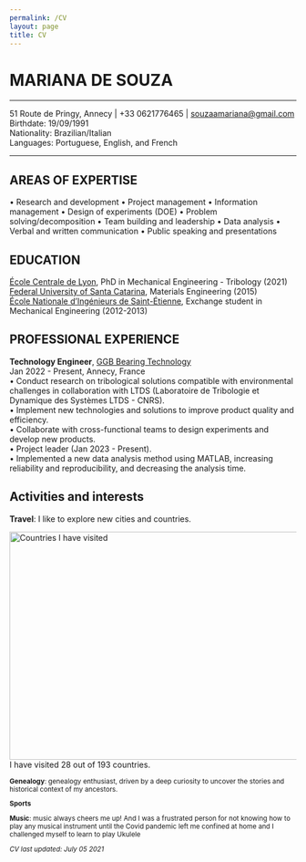 ```yaml
---
permalink: /CV
layout: page
title: CV
---
```


# MARIANA DE SOUZA 
----------------------------------------

51 Route de Pringy, Annecy | +33 0621776465 | souzaamariana@gmail.com\
Birthdate: 19/09/1991\
Nationality: Brazilian/Italian\
Languages: Portuguese, English, and French

----------------------------

AREAS OF EXPERTISE
----------------------------------------

• Research and development
•  Project management
•  Information management
•  Design of experiments (DOE)
•  Problem solving/decomposition
•  Team building and leadership
•  Data analysis
•  Verbal and written communication
•  Public speaking and presentations


EDUCATION
----------------------------------------

[École Centrale de Lyon](https://www.ec-lyon.fr/en), PhD in Mechanical Engineering - Tribology (2021)\
[Federal University of Santa Catarina](https://en.ufsc.br/), Materials Engineering (2015)\
[École Nationale d’Ingénieurs de Saint-Étienne](https://www.enise.fr/), Exchange student in Mechanical Engineering (2012-2013)

    
PROFESSIONAL EXPERIENCE
----------------------------------------

**Technology Engineer**, [GGB Bearing Technology](https://www.ggbearings.com/)\
Jan 2022 - Present, Annecy, France\
• Conduct research on tribological solutions compatible with environmental challenges in collaboration with 
LTDS (Laboratoire de Tribologie et Dynamique des Systèmes LTDS - CNRS).\
• Implement new technologies and solutions to improve product quality and efficiency.\
• Collaborate with cross-functional teams to design experiments and develop new products.\
• Project leader (Jan 2023 - Present).\
• Implemented a new data analysis method using MATLAB, increasing reliability and reproducibility, and 
decreasing the analysis time.


Activities and interests
----------------------------------------
**Travel**: I like to explore new cities and countries.

<img src="https://chart.apis.google.com/chart?cht=map:fixed=-70,-180,80,180&chs=600x400&chf=bg,s,336699&chco=d0d0d0,cc0000,000000&chd=s:9999999999999999999999999999999999999999999999999999999999&chld=CV|US|AS|UM|GU|MP|PR|VI|BR|PE|TH|KH|BE|CZ|FR|PF|NC|BL|MF|PM|WF|TF|GF|GP|YT|MQ|RE|DE|HU|IE|IT|LU|MC|NL|AW|CW|SX|BQ|PL|PT|ES|CH|GB|AI|BM|IO|KY|FK|GI|MS|SH|TC|GG|IM|JE|PN|GS|VG" width="600" height="400"  alt="Countries I have visited"><br/>I have visited 28 out of 193 countries.<br/><small>

**Genealogy**: genealogy enthusiast, driven by a deep curiosity to uncover the stories and historical context of my ancestors.

**Sports**

**Music**: music always cheers me up! 
And I was a frustrated person for not knowing how to play any musical instrument until the Covid pandemic left me confined at home and I challenged myself to learn to play Ukulele


*CV last updated: July 05 2021*


<!-- **That Other Job You Had** Short text containing the type of work done, results obtained,
lessons learned and other remarks. Can also include lists and
links:

* First item

* Item with [link](http://www.example.com). Links will work both in
  the html and pdf versions.

Also with a short description.

Technical Experience
--------------------

My Cool Side Project
:   For items which don't have a clear time ordering, a definition
    list can be used to have named items.

    * These items can also contain lists, but you need to mind the
      indentation levels in the markdown source.
    * Second item.

Open Source
:   List open source contributions here, perhaps placing emphasis on
    the project names, for example the **Linux Kernel**, where you
    implemented multithreading over a long weekend, or **node.js**
    (with [link](http://nodejs.org)) which was actually totally
    your idea...

Programming Languages
:   **first-lang:** Here, we have an itemization, where we only want
    to add descriptions to the first few items, but still want to
    mention some others together at the end. A format that works well
    here is a description list where the first few items have their
    first word emphasized, and the last item contains the final few
    emphasized terms. Notice the reasonably nice page break in the pdf
    version, which wouldn't happen if we generated the pdf via html.

:   **second-lang:** Description of your experience with second-lang,
    perhaps again including a [link] [ref], this time placing the url
    reference elsewhere in the document to reduce clutter (see source
    file). 

:   **obscure-but-impressive-lang:** We both know this one's pushing
    it.

:   Basic knowledge of **C**, **x86 assembly**, **forth**, **Common Lisp**

Extra Section, Call it Whatever You Want
----------------------------------------

* Human Languages:

     * Portuguese (native speaker)
     * English ( speaker)
     * French ( speaker)

* Random tidbit

* Other sort of impressive-sounding thing you did -->


